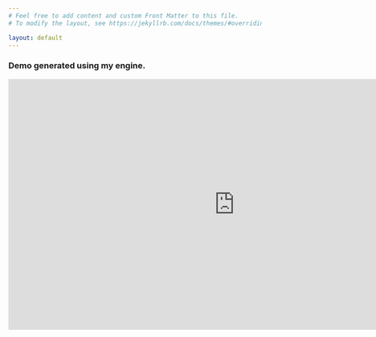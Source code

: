 ```yaml
---
# Feel free to add content and custom Front Matter to this file.
# To modify the layout, see https://jekyllrb.com/docs/themes/#overriding-theme-defaults

layout: default
---
```


<h3>Demo generated using my engine.</h3>
<iframe width="900" height="500" src="https://www.youtube.com/embed/f9O_6OvfKtM" frameborder="0" allow="autoplay; encrypted-media" allowfullscreen></iframe>